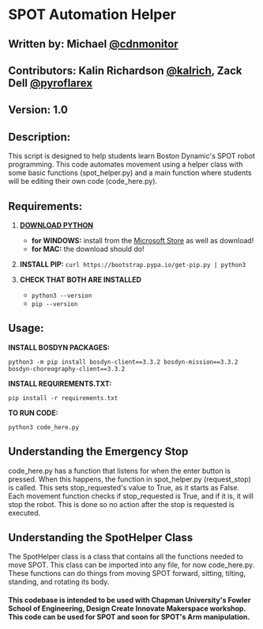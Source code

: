 # SPOT Automation Helper 
## Written by: Michael [@cdnmonitor](https://github.com/cdnmonitor)
## Contributors: Kalin Richardson [@kalrich](https://github.com/kalrich), Zack Dell [@pyroflarex](https://github.com/pyroflarex)
## Version: 1.0 
## Description: 
This script is designed to help students learn Boston Dynamic's SPOT robot programming. This code automates movement using a helper class with some basic functions (spot_helper.py) and a main function where students will be editing their own code (code_here.py).
## Requirements:

1. **[DOWNLOAD PYTHON](https://www.python.org/downloads/)** 

   - **for WINDOWS:** install from the [Microsoft Store](https://apps.microsoft.com/detail/9ncvdn91xzqp?hl=en-us&gl=US) as well as download!
   - **for MAC:** the download should do!


2. **INSTALL PIP:** ```curl https://bootstrap.pypa.io/get-pip.py | python3```

3. **CHECK THAT BOTH ARE INSTALLED**
   - ```python3 --version```
   - ```pip --version```


## Usage:
**INSTALL BOSDYN PACKAGES:**

```python3 -m pip install bosdyn-client==3.3.2 bosdyn-mission==3.3.2 bosdyn-choreography-client==3.3.2```

**INSTALL REQUIREMENTS.TXT:**

```pip install -r requirements.txt```

**TO RUN CODE:**

```python3 code_here.py ```


## Understanding the Emergency Stop
code_here.py has a function that listens for when the enter button is pressed. When this happens, the function in spot_helper.py (request_stop) is called. This sets stop_requested's value to True, as it starts as False. Each movement function checks if stop_requested is True, and if it is, it will stop the robot. This is done so no action after the stop is requested is executed.

## Understanding the SpotHelper Class
The SpotHelper class is a class that contains all the functions needed to move SPOT. This class can be imported into any file, for now code_here.py. These functions can do things from moving SPOT forward, sitting, tilting, standing, and rotating its body.

#### This codebase is intended to be used with Chapman University's Fowler School of Engineering, Design Create Innovate Makerspace workshop. This code can be used for SPOT and soon for SPOT's Arm manipulation.
